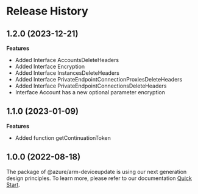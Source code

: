 # Release History
    
## 1.2.0 (2023-12-21)
    
**Features**

  - Added Interface AccountsDeleteHeaders
  - Added Interface Encryption
  - Added Interface InstancesDeleteHeaders
  - Added Interface PrivateEndpointConnectionProxiesDeleteHeaders
  - Added Interface PrivateEndpointConnectionsDeleteHeaders
  - Interface Account has a new optional parameter encryption
    
    
## 1.1.0 (2023-01-09)
    
**Features**

  - Added function getContinuationToken

    
## 1.0.0 (2022-08-18)

The package of @azure/arm-deviceupdate is using our next generation design principles. To learn more, please refer to our documentation [Quick Start](https://aka.ms/js-track2-quickstart).
